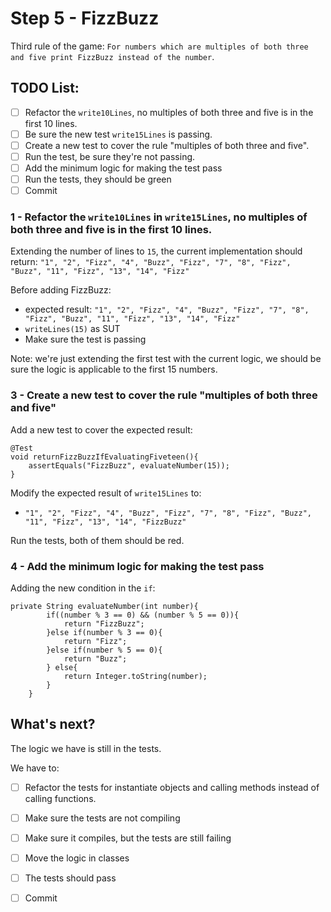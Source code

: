 # Step 5 - FizzBuzz

Third rule of the game: `For numbers which are multiples of both three and five print FizzBuzz instead of the number`.

## TODO List:
- [ ] Refactor the `write10Lines`, no multiples of both three and five is in the first 10 lines.
- [ ] Be sure the new test `write15Lines` is passing.
- [ ] Create a new test to cover the rule "multiples of both three and five".
- [ ] Run the test, be sure they're not passing.
- [ ] Add the minimum logic for making the test pass
- [ ] Run the tests, they should be green
- [ ] Commit

### 1 - Refactor the `write10Lines` in `write15Lines`, no multiples of both three and five is in the first 10 lines.

Extending the number of lines to `15`, the current implementation should return: `"1", "2", "Fizz", "4", "Buzz", "Fizz", "7", "8", "Fizz", "Buzz", "11", "Fizz", "13", "14", "Fizz"`

Before adding FizzBuzz:
- expected result: `"1", "2", "Fizz", "4", "Buzz", "Fizz", "7", "8", "Fizz", "Buzz", "11", "Fizz", "13", "14", "Fizz"`
- `writeLines(15)` as SUT
- Make sure the test is passing 

Note: we're just extending the first test with the current logic, we should be sure the logic is applicable to the first 15 numbers.

### 3 - Create a new test to cover the rule "multiples of both three and five"

Add a new test to cover the expected result:
```
@Test
void returnFizzBuzzIfEvaluatingFiveteen(){
    assertEquals("FizzBuzz", evaluateNumber(15));
}
```

Modify the expected result of `write15Lines` to:
- `"1", "2", "Fizz", "4", "Buzz", "Fizz", "7", "8", "Fizz", "Buzz", "11", "Fizz", "13", "14", "FizzBuzz"`

Run the tests, both of them should be red.

### 4 - Add the minimum logic for making the test pass

Adding the new condition in the `if`:
```
private String evaluateNumber(int number){
        if((number % 3 == 0) && (number % 5 == 0)){
            return "FizzBuzz";
        }else if(number % 3 == 0){
            return "Fizz";
        }else if(number % 5 == 0){
            return "Buzz";
        } else{
            return Integer.toString(number);
        }
    }
```

## What's next?

The logic we have is still in the tests.

We have to:
- [ ] Refactor the tests for instantiate objects and calling methods instead of calling functions.
- [ ] Make sure the tests are not compiling
- [ ] Make sure it compiles, but the tests are still failing
- [ ] Move the logic in classes
- [ ] The tests should pass
- [ ] Commit



